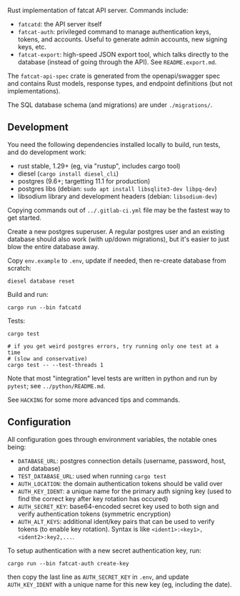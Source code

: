 
Rust implementation of fatcat API server. Commands include:

- `fatcatd`: the API server itself
- `fatcat-auth`: privileged command to manage authentication keys, tokens, and
  accounts. Useful to generate admin accounts, new signing keys, etc.
- `fatcat-export`: high-speed JSON export tool, which talks directly to the
  database (instead of going through the API). See `README.export.md`.

The `fatcat-api-spec` crate is generated from the openapi/swagger spec and
contains Rust models, response types, and endpoint definitions (but not
implementations).

The SQL database schema (and migrations) are under `./migrations/`.

## Development

You need the following dependencies installed locally to build, run tests, and
do development work:

- rust stable, 1.29+ (eg, via "rustup", includes cargo tool)
- diesel (`cargo install diesel_cli`)
- postgres (9.6+; targetting 11.1 for production)
- postgres libs (debian: `sudo apt install libsqlite3-dev libpq-dev`)
- libsodium library and development headers (debian: `libsodium-dev`)

Copying commands out of `../.gitlab-ci.yml` file may be the fastest way to get
started.

Create a new postgres superuser. A regular postgres user and an existing
database should also work (with up/down migrations), but it's easier to just
blow the entire database away.

Copy `env.example` to `.env`, update if needed, then re-create database from
scratch:

    diesel database reset

Build and run:

    cargo run --bin fatcatd

Tests:

    cargo test

    # if you get weird postgres errors, try running only one test at a time
    # (slow and conservative)
    cargo test -- --test-threads 1

Note that most "integration" level tests are written in python and run by
`pytest`; see `../python/README.md`.

See `HACKING` for some more advanced tips and commands.

## Configuration

All configuration goes through environment variables, the notable ones being:

- `DATABASE_URL`: postgres connection details (username, password, host, and database)
- `TEST_DATABASE_URL`: used when running `cargo test`
- `AUTH_LOCATION`: the domain authentication tokens should be valid over
- `AUTH_KEY_IDENT`: a unique name for the primary auth signing key (used to
  find the correct key after key rotation has occured)
- `AUTH_SECRET_KEY`: base64-encoded secret key used to both sign and verify
  authentication tokens (symmetric encryption)
- `AUTH_ALT_KEYS`: additional ident/key pairs that can be used to verify tokens
  (to enable key rotation). Syntax is like `<ident1>:<key1>,<ident2>:key2,...`.

To setup authentication with a new secret authentication key, run:

    cargo run --bin fatcat-auth create-key

then copy the last line as `AUTH_SECRET_KEY` in `.env`, and update
`AUTH_KEY_IDENT` with a unique name for this new key (eg, including the date).
